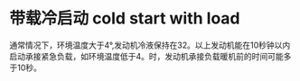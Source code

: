 # 带载冷启动 cold start with load
通常情况下，环境温度大于4°,发动机冷液保持在32。以上发动机能在10秒钟以内启动承接紧急负载，如环境温度低于4。时，发动机承接负载暖机前的时间可能多于10秒。

